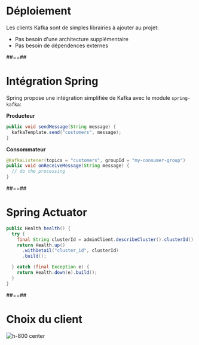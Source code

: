 <!-- .slide: -->

# Déploiement

Les clients Kafka sont de simples librairies à ajouter au projet:

* Pas besoin d'une architecture supplémentaire
* Pas besoin de dépendences externes

##==##
<!-- .slide: class="with-code" -->

# Intégration Spring

Spring propose une intégration simplifiée de Kafka avec le module `spring-kafka`:

**Producteur**

```java
public void sendMessage(String message) {
  kafkaTemplate.send("customers", message);  
}
```

<!-- .element: class="big-code" -->

**Consommateur**

```java
@KafkaListener(topics = "customers", groupId = "my-consumer-group")
public void onReceiveMessage(String message) {
  // do the processing
}
```

<!-- .element: class="big-code" -->

##==##
<!-- .slide: class="with-code" -->

# Spring Actuator

```java
public Health health() {
  try {
    final String clusterId = adminClient.describeCluster().clusterId().get();
    return Health.up()
      .withDetail("cluster_id", clusterId)
      .build();

  } catch (final Exception e) {
    return Health.down(e).build();
  }
}
```

<!-- .element: class="big-code" -->

##==##
<!-- .slide -->

# Choix du client

![h-800 center](./assets/images/clients-comparison.svg)
